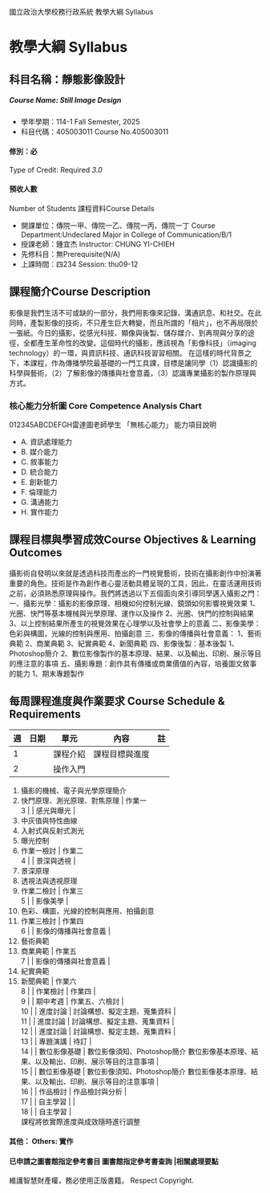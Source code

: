 國立政治大學校務行政系統 教學大綱 Syllabus
# 教學大綱 Syllabus
##  科目名稱：靜態影像設計
#####  Course Name: Still Image Design
  * 學年學期：114-1 Fall Semester, 2025 
  * 科目代碼：405003011 Course No.405003011
#### 修別：必
Type of Credit: Required 
_3.0_
#### 預收人數
Number of Students
課程資料Course Details
  * 開課單位：傳院一甲、傳院一乙、傳院一丙、傳院一丁 Course Department:Undeclared Major in College of Communication/B/1 
  * 授課老師：鍾宜杰 Instructor: CHUNG YI-CHIEH 
  * 先修科目：無Prerequisite(N/A)
  * 上課時間：四234 Session: thu09-12
##  課程簡介Course Description
影像是我們生活不可或缺的一部分，我們用影像來記錄、溝通訊息、和社交。在此同時，產製影像的技術，不只產生巨大轉變，而且所謂的「相片」，也不再局限於一張紙。今日的攝影，從感光科技、顯像與後製、儲存媒介、到再現與分享的途徑，全都產生革命性的改變。這個時代的攝影，應該視為「影像科技」（imaging technology）的一環，與資訊科技、通訊科技習習相關。
在這樣的時代背景之下，本課程，作為傳播學院最基礎的一門工具課，目標是讓同學（1）認識攝影的科學與藝術，（2）了解影像的傳播與社會意義，（3）認識專業攝影的製作原理與方式。
###  核心能力分析圖 Core Competence Analysis Chart
012345ABCDEFGH雷達圖老師學生
「無核心能力」 
能力項目說明
  * A. 資訊處理能力
  * B. 媒介能力
  * C. 敘事能力
  * D. 統合能力
  * E. 創新能力
  * F. 倫理能力
  * G. 溝通能力
  * H. 實作能力
##  課程目標與學習成效Course Objectives & Learning Outcomes 
攝影術自發明以來就是透過科技而產出的一門視覺藝術，技術在攝影創作中扮演著重要的角色。技術是作為創作者心靈活動具體呈現的工具，因此，在靈活運用技術之前，必須熟悉原理與操作。我們將透過以下五個面向來引導同學邁入攝影之門：
一、攝影光學：攝影的影像原理、相機如何控制光線、鏡頭如何影響視覺效果
1、光圈、快門等基本機械與光學原理、運作以及操作
2、光圈、快門的控制與結果
3、以上控制結果所產生的視覺效果在心理學以及社會學上的意義
二、影像美學：色彩與構圖，光線的控制與應用、拍攝創意
三、影像的傳播與社會意義：
1、藝術典範
2、商業典範
3、紀實典範
4、新聞典範
四、影像後製：基本後製
1、Photoshop簡介
2、數位影像製作的基本原理、結果、以及輸出、印刷、展示等目的應注意的事項
五、攝影專題：創作具有傳播或商業價值的內容，培養圖文敘事的能力
1、期末專題製作
##  每周課程進度與作業要求 Course Schedule & Requirements
週 |  日期 |  單元 |  內容 |  註  
---|---|---|---|---  
1 |  |  課程介紹 |  課程目標與進度 |   
2 |  |  操作入門 | 
  1. 攝影的機械、電子與光學原理簡介
  2. 快門原理、測光原理、對焦原理
|  作業一  
3 |  |  感光與曝光 | 
  1. 中灰值與特性曲線
  2. 入射式與反射式測光
  3. 曝光控制
  4. 作業一檢討
|  作業二  
4 |  |  景深與透視 | 
  1. 景深原理
  2. 透視法與透視原理
  3. 作業二檢討
|  作業三  
5 |  |  影像美學 | 
  1. 色彩、構圖，光線的控制與應用、拍攝創意
  2. 作業三檢討
| 作業四  
6 |  |  影像的傳播與社會意義 | 
  1. 藝術典範
  2. 商業典範
|  作業五  
7 |  |  影像的傳播與社會意義 | 
  1. 紀實典範
  2. 新聞典範
|  作業六  
8 |  |  作業檢討 |  作業四 |   
9 |  |  期中考週 |  作業五、六檢討 |   
10 |  |  進度討論 |  討論構想、擬定主題、蒐集資料 |   
11 |  |  進度討論 |  討論構想、擬定主題、蒐集資料 |   
12 |  |  進度討論 |  討論構想、擬定主題、蒐集資料 |   
13 |  |  專題演講 |  待訂 |   
14 |  |  數位影像基礎 |  數位影像須知、Photoshop簡介 數位影像基本原理、結果、以及輸出、印刷、展示等目的注意事項 |   
15 |  |  數位影像基礎 |  數位影像須知、Photoshop簡介 數位影像基本原理、結果、以及輸出、印刷、展示等目的注意事項 |   
16 |  |  作品檢討 |  作品檢討與分析 |   
17 |  | 自主學習 |  |   
18 |  |  自主學習 |   
課程將依實際進度與成效隨時進行調整
####  其他： Others: 實作 
####  已申請之圖書館指定參考書目  圖書館指定參考書查詢 |相關處理要點
維護智慧財產權，務必使用正版書籍。 Respect Copyright.